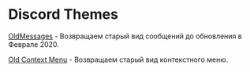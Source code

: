 # Discord Themes

[OldMessages](https://github.com/Trixlight/Various-Tweaks/tree/master/Discord/Themes/OldMessages) - Возвращаем старый вид сообщений до обновления в Феврале 2020.

[Old Context Menu](https://raw.githubusercontent.com/Trixlight/Various-Tweaks/master/Discord/Themes/OldContextMenu/OldContextMenu.theme.css) - Возвращаем старый вид контекстного меню.
